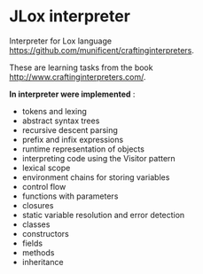# JLox interpreter

Interpreter for Lox language https://github.com/munificent/craftinginterpreters.

These are learning tasks from the book http://www.craftinginterpreters.com/.

**In interpreter were implemented** :

* tokens and lexing
* abstract syntax trees
* recursive descent parsing
* prefix and infix expressions
* runtime representation of objects
* interpreting code using the Visitor pattern
* lexical scope
* environment chains for storing variables
* control flow
* functions with parameters
* closures
* static variable resolution and error detection
* classes
* constructors
* fields
* methods
* inheritance